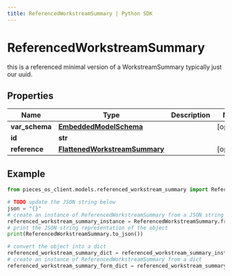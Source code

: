 ```yaml
---
title: ReferencedWorkstreamSummary | Python SDK
---
```


# ReferencedWorkstreamSummary

this is a referenced minimal version of a WorkstreamSummary typically just our uuid.

## Properties

Name | Type | Description | Notes
------------ | ------------- | ------------- | -------------
**var_schema** | [**EmbeddedModelSchema**](EmbeddedModelSchema) |  | [optional] 
**id** | **str** |  | 
**reference** | [**FlattenedWorkstreamSummary**](FlattenedWorkstreamSummary) |  | [optional] 

## Example

```python
from pieces_os_client.models.referenced_workstream_summary import ReferencedWorkstreamSummary

# TODO update the JSON string below
json = "{}"
# create an instance of ReferencedWorkstreamSummary from a JSON string
referenced_workstream_summary_instance = ReferencedWorkstreamSummary.from_json(json)
# print the JSON string representation of the object
print(ReferencedWorkstreamSummary.to_json())

# convert the object into a dict
referenced_workstream_summary_dict = referenced_workstream_summary_instance.to_dict()
# create an instance of ReferencedWorkstreamSummary from a dict
referenced_workstream_summary_form_dict = referenced_workstream_summary.from_dict(referenced_workstream_summary_dict)
```


